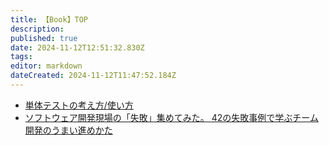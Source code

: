 ```yaml
---
title: 【Book】TOP
description: 
published: true
date: 2024-11-12T12:51:32.830Z
tags: 
editor: markdown
dateCreated: 2024-11-12T11:47:52.184Z
---
```


- [単体テストの考え方/使い方](/howto-unit-test)
- [ソフトウェア開発現場の「失敗」集めてみた。 42の失敗事例で学ぶチーム開発のうまい進めかた](/book-top)